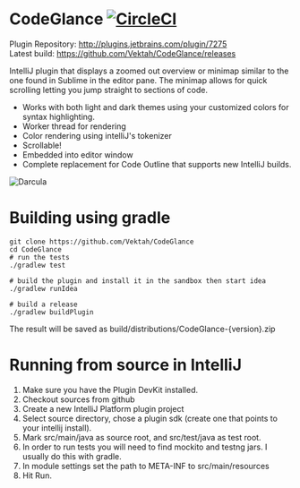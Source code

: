 CodeGlance [![CircleCI](https://circleci.com/gh/Vektah/CodeGlance/tree/master.svg?style=svg)](https://circleci.com/gh/Vektah/CodeGlance/tree/master)
==========

Plugin Repository: http://plugins.jetbrains.com/plugin/7275  
Latest build: https://github.com/Vektah/CodeGlance/releases

IntelliJ plugin that displays a zoomed out overview or minimap similar to the one found in Sublime in the editor pane. The minimap allows for quick scrolling letting you jump straight to sections of code.

 - Works with both light and dark themes using your customized colors for syntax highlighting.
 - Worker thread for rendering
 - Color rendering using intelliJ's tokenizer
 - Scrollable!
 - Embedded into editor window
 - Complete replacement for Code Outline that supports new IntelliJ builds.

![Darcula](https://raw.github.com/Vektah/CodeGlance/master/pub/example.png)


Building using gradle
====================
```
git clone https://github.com/Vektah/CodeGlance
cd CodeGlance
# run the tests
./gradlew test

# build the plugin and install it in the sandbox then start idea
./gradlew runIdea

# build a release
./gradlew buildPlugin

```
The result will be saved as build/distributions/CodeGlance-{version}.zip


Running from source in IntelliJ
===================
1. Make sure you have the Plugin DevKit installed.
2. Checkout sources from github
3. Create a new IntelliJ Platform plugin project
4. Select source directory, chose a plugin sdk (create one that points to your intellij install).
5. Mark src/main/java as source root, and src/test/java as test root.
6. In order to run tests you will need to find mockito and testng jars. I usually do this with gradle.
7. In module settings set the path to META-INF to src/main/resources
8. Hit Run.
